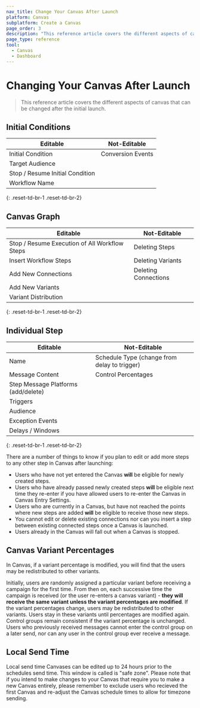 ```yaml
---
nav_title: Change Your Canvas After Launch
platform: Canvas
subplatform: Create a Canvas
page_order: 3
description: "This reference article covers the different aspects of canvas that can be changed after the initial launch."
page_type: reference
tool:
  - Canvas
  - Dashboard
---
```


# Changing Your Canvas After Launch

> This reference article covers the different aspects of canvas that can be changed after the initial launch.

## Initial Conditions

| **Editable**                         | **Not-Editable**      |
|----------------------------------|-------------------|
| Initial Condition                | Conversion Events |
| Target Audience                  |                   |
| Stop / Resume Initial Condition |                   |
| Workflow Name                    |                   |
{: .reset-td-br-1 .reset-td-br-2}

## Canvas Graph

| **Editable**                                     | **Not-Editable**         |
|------------------------------------------------|----------------------|
| Stop / Resume Execution of All Workflow Steps | Deleting Steps       |
| Insert Workflow Steps                          | Deleting Variants    |
| Add New Connections                            | Deleting Connections |
| Add New Variants                               |                      |
| Variant Distribution                           |                      |
{: .reset-td-br-1 .reset-td-br-2}

## Individual Step

| **Editable**                           | **Not-Editable**                                 |
|-------------------------------------|----------------------------------------------|
| Name                                | Schedule Type (change from delay to trigger) |
| Message Content                     | Control Percentages                          |
| Step Message Platforms (add/delete) |                                              |
| Triggers                            |                                              |
| Audience                            |                                              |
| Exception Events                    |                                              |
| Delays / Windows                    |                                              |
{: .reset-td-br-1 .reset-td-br-2}

There are a number of things to know if you plan to edit or add more steps to any other step in Canvas after launching:

- Users who have not yet entered the Canvas __will__ be eligible for newly created steps.
- Users who have already passed newly created steps __will__ be eligible next time they re-enter if you have allowed users to re-enter the Canvas in Canvas Entry Settings.
- Users who are currently in a Canvas, but have not reached the points where new steps are added __will__ be eligible to receive those new steps.
- You cannot edit or delete existing connections nor can you insert a step between existing connected steps once a Canvas is launched.
- Users already in the Canvas will fall out when a Canvas is stopped.

## Canvas Variant Percentages

In Canvas, if a variant percentage is modified, you will find that the users may be redistributed to other variants.

Initially, users are randomly assigned a particular variant before receiving a campaign for the first time. From then on, each successive time the campaign is received (or the user re-enters a canvas variant) - __they will receive the same variant unless the variant percentages are modified__. If the variant percentages change, users may be redistributed to other variants. Users stay in these variants until percentages are modified again. Control groups remain consistent if the variant percentage is unchanged. Users who previously received messages cannot enter the control group on a later send, nor can any user in the control group ever receive a message.

## Local Send Time

Local send time Canvases can be edited up to 24 hours prior to the schedules send time. This window is called is "safe zone". Please note that if you intend to make changes to your Canvas that require you to make a new Canvas entirely, please remember to exclude users who recieved the first Canvas and re-adjust the Canvas schedule times to allow for timezone sending. 
